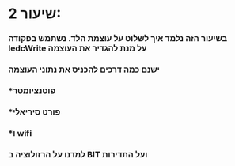 # שיעור 2:

### בשיעור הזה נלמד איך לשלוט על עוצמת הלד. נשתמש בפקודה ledcWrite על מנת להגדיר את העוצמה
### ישנם כמה דרכים להכניס את נתוני העוצמה 
### *פוטנציומטר
### *פורט סיריאלי
### *ו wifi

### למדנו על הרזולוציה ב BIT ועל התדירות
